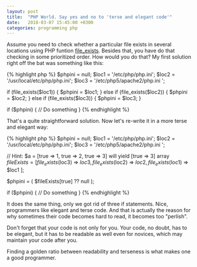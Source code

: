 ```yaml
---
layout: post
title:  "PHP World. Say yes and no to 'terse and elegant code'"
date:   2018-03-07 15:45:00 +0300
categories: programming php
---
```

Assume you need to check whether a particular file exists in several locations using PHP funtion [file_exists](http://php.net/manual/en/function.file-exists.php). Besides that, you have do that checking in some prioritized order. How would you do that? My first solution right off the bat was something like this:

{% highlight php %}
$phpini = null;
$loc1 = '/etc/php/php.ini';
$loc2 = '/usr/local/etc/php/php.ini';
$loc3 = '/etc/php5/apache2/php.ini ';

if (file_exists($loc1)) {
    $phpini = $loc1;
} else if (file_exists($loc2)) {
    $phpini = $loc2;
} else if (file_exists($loc3)) {
    $phpini = $loc3;
}

if ($phpini) {
    // Do something
}
{% endhighlight %}

That's a quite straightforward solution. Now let's re-write it in a more terse and elegant way:

{% highlight php %}
$phpini = null;
$loc1 = '/etc/php/php.ini';
$loc2 = '/usr/local/etc/php/php.ini';
$loc3 = '/etc/php5/apache2/php.ini ';

// Hint:  $a = [true => 1, true => 2, true => 3] will yield [true => 3] array
$fileExists = [
    file_exists($loc3) => $loc3,
    file_exists($loc2) => $loc2,
    file_exists($loc1) => $loc1
];

$phpini = ( $fileExists[true] ?? null );

if ($phpini) {
    // Do something
}
{% endhighlight %}

It does the same thing, only we got rid of three if statements. Nice, programmers like elegant and terse code. And that is actually the reason for why sometimes their code becomes hard to read, it becomes too "perlish".

Don't forget that your code is not only for you. Your code, no doubt, has to be elegant, but it has to be readable as well even for novices, which may maintain your code after you.

Finding a golden ratio between readability and terseness is what makes one a good programmer.